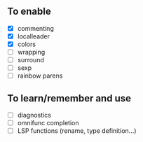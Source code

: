 ## To enable

- [x] commenting
- [x] localleader
- [x] colors
- [ ] wrapping
- [ ] surround
- [ ] sexp
- [ ] rainbow parens

## To learn/remember and use

- [ ] diagnostics
- [ ] omnifunc completion <C-x><C-o>
- [ ] LSP functions (rename, type definition...)
